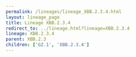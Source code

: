 ```yaml
---
permalink: /lineages/lineage_XBB.2.3.4.html
layout: lineage_page
title: Lineage XBB.2.3.4
redirect_to: ../lineage.html?lineage=XBB.2.3.4
lineage: XBB.2.3.4
parent: XBB.2.3
children: ['GZ.1', 'XBB.2.3.4']
---
```

